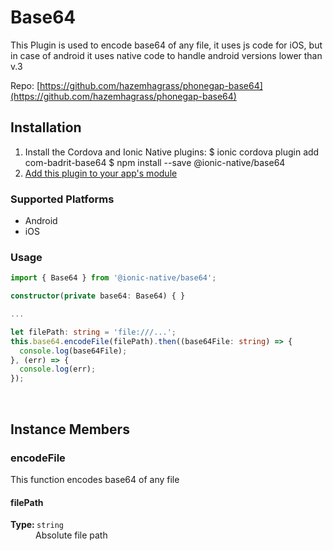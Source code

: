 # Base64 


This Plugin is used to encode base64 of any file, it uses js code for iOS, but in case of android it uses native code to handle android versions lower than v.3


Repo: [https://github.com/hazemhagrass/phonegap-base64](https://github.com/hazemhagrass/phonegap-base64)



## Installation 

<ol>
<li>Install the Cordova and Ionic Native plugins:
<code-block language="shell">$ ionic cordova plugin add com-badrit-base64
$ npm install --save @ionic-native/base64
</code-block>
</li>
<li><a href="/docs/native/#Add_Plugins_to_Your_App_Module">Add this plugin to your app's module</a></li>
</ol>



### Supported Platforms

* Android
* iOS




### Usage


```typescript
import { Base64 } from '@ionic-native/base64';

constructor(private base64: Base64) { }

...

let filePath: string = 'file:///...';
this.base64.encodeFile(filePath).then((base64File: string) => {
  console.log(base64File);
}, (err) => {
  console.log(err);
});

```




<p><br></p>

## Instance Members

### encodeFile

This function encodes base64 of any file

<dl>
<dt><h4>filePath</h4><strong>Type: </strong><code>string</code></dt>
<dd>Absolute file path</dd>
</dl>

<p><br></p>

